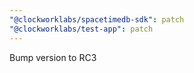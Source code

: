 ```yaml
---
"@clockworklabs/spacetimedb-sdk": patch
"@clockworklabs/test-app": patch
---
```


Bump version to RC3
